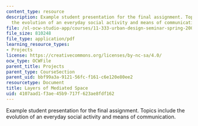 ```yaml
---
content_type: resource
description: Example student presentation for the final assignment. Topics include
  the evolution of an everyday social activity and means of communication.
file: /ol-ocw-studio-app/courses/11-333-urban-design-seminar-spring-2005/4107aad1f3ae45b9717f623ae8fdf162_mediatedpublicsp.pdf
file_size: 810248
file_type: application/pdf
learning_resource_types:
- Projects
license: https://creativecommons.org/licenses/by-nc-sa/4.0/
ocw_type: OCWFile
parent_title: Projects
parent_type: CourseSection
parent_uid: bbf99a3a-9121-56fc-f161-c6e120e80ee2
resourcetype: Document
title: Layers of Mediated Space
uid: 4107aad1-f3ae-45b9-717f-623ae8fdf162
---
```

Example student presentation for the final assignment. Topics include the evolution of an everyday social activity and means of communication.